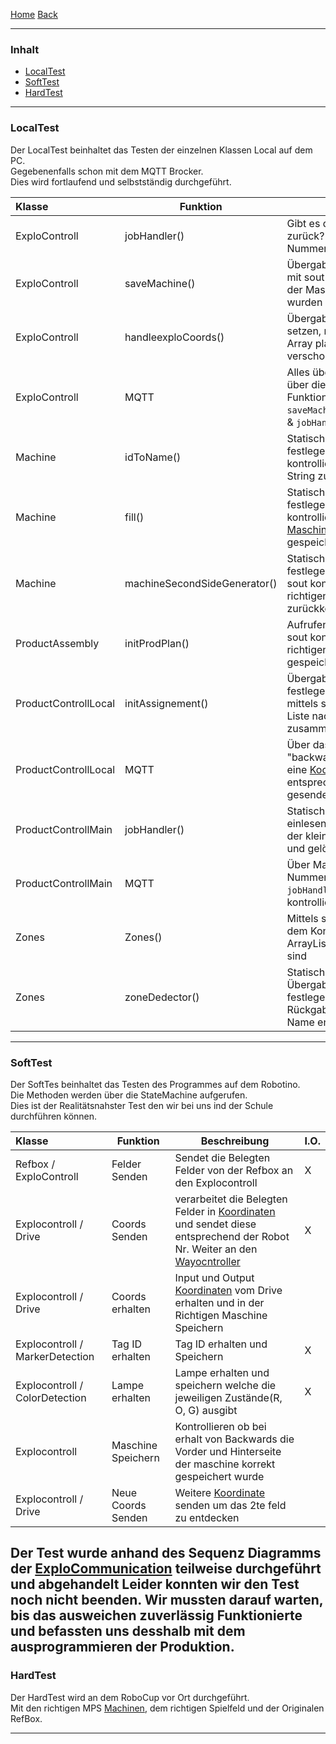 [Home](home) [Back](DokuSolidus)  

----------

### Inhalt ###
- <a href="#lt">LocalTest</a>
- <a href="#st">SoftTest</a>
- <a href="#ht">HardTest</a>

----------

### <a name="lt">LocalTest</a> ###

Der LocalTest beinhaltet das Testen der einzelnen Klassen Local auf dem PC.  
Gegebenenfalls schon mit dem MQTT Brocker.  
Dies wird fortlaufend und selbstständig durchgeführt. 

| Klasse| Funktion | Beschreibung| I.O.| 
| :------- | --- | --- | :---- |
| ExploControll|jobHandler()|Gibt es die Richtige Koordinate zurück? Ändern der Robi Nummer (1,2,3) |X |
| ExploControll|saveMachine()|Übergabewerte statisch setzen mit sout kontrollieren ob In & Out der Maschine richtig gespeichert wurden |X |
| ExploControll|handleexploCoords()| Übergabewert (Array) statisch setzen, mit sout testen ob jeder Array platz um eins nach hinten verschoben wurde|X |
| ExploControll|MQTT|Alles über MQTT senden und über die Run Methode  die Funktionen `saveMachine()`,`handleexploCoords` & `jobHandler()` aufrufen  |X |
|Machine|idToName() |Statischer Übergabewert festlegen(int), mit sout kontrollieren ob der richtige String zurückkommt |X|  
|Machine|fill() |Statischer Übergabewert festlegen([Maschine](Machine)), mit sout kontrollieren ob die richtigen [Maschinen](Machine) in der HMap gespeichert wurden |X|
|Machine|machineSecondSideGenerator() |Statischer Übergabewert festlegen(int & [Koordinaten](Coord)), mit sout kontrollieren ob die richtigen [Maschinen](Machine) zurückkommt |X|
| ProductAssembly| initProdPlan()|Aufrufen der Funktion, mittels sout kontrollieren ob an den richtigen plätze das richtige gespeichert wurde |X|
| ProductControllLocal|initAssignement()|Übergabewert(int) statisch festlegen(Produktenummer), mittels sout kontrollieren ob die Liste nach `initProdPlan` richtig zusammengestellt wurde|X|
| ProductControllLocal|MQTT|Über das Main mittels Befehl "backwards" muss jedesmal eine [Koordinate](Coord) der entsprechenden [Maschine](Machine) gesendet werden|X|  
| ProductControllMain| jobHandler()|Statische Liste von Jobs einlesen, bei jedem Aufruf wird der kleinste Job zurückgegeben und gelöscht|X|
| ProductControllMain| MQTT|Über Main dem Brocker Robi Nummer senden. Bei empfangen `jobHandler` aufrufen und mit sout kontrollieren |X|
| Zones|Zones()|Mittels sout kontrollieren, ob bei dem Konstruktoraufruf die ArrayListe richtig gefüllt worden sind |X|
| Zones|zoneDedector()|Statischer Übergabewert[Koordinate](Coord) festlegen, kontrollieren ob der Rückgabe wert dem Richtigen Name entspricht |X|

----------

### <a name="st">SoftTest</a> ###

Der SoftTes beinhaltet das Testen des Programmes auf dem Robotino.  
Die Methoden werden über die StateMachine aufgerufen.  
Dies ist der Realitätsnahster Test den wir bei uns ind der Schule durchführen können.  

| Klasse| Funktion | Beschreibung| I.O.| 
| :------- | --- | --- | :---- |
|Refbox / ExploControll|Felder Senden| Sendet die Belegten Felder von der Refbox an den Explocontroll|X |
|Explocontroll / Drive | Coords Senden | verarbeitet die Belegten Felder in [Koordinaten](Coord) und sendet diese entsprechend der Robot Nr. Weiter an den [Wayocntroller](WayController) |X |
|Explocontroll / Drive| Coords erhalten | Input und Output [Koordinaten](Coord) vom Drive erhalten und in der Richtigen Maschine Speichern| |
|Explocontroll / MarkerDetection| Tag ID erhalten | Tag ID erhalten und Speichern |X |
|Explocontroll / ColorDetection| Lampe erhalten | Lampe erhalten und speichern welche die jeweiligen Zustände(R, O, G) ausgibt |X |
|Explocontroll | Maschine Speichern |Kontrollieren ob bei erhalt von Backwards die Vorder und Hinterseite der maschine korrekt gespeichert wurde | |
|Explocontroll / Drive | Neue Coords Senden | Weitere [Koordinate](Coord) senden um das 2te feld zu entdecken | |

Der Test wurde anhand des Sequenz Diagramms der [ExploCommunication](ExploCommunication) teilweise durchgeführt und abgehandelt
Leider konnten wir den Test noch nicht beenden. Wir mussten darauf warten, bis das ausweichen zuverlässig Funktionierte und befassten uns desshalb mit 
dem ausprogrammieren der Produktion. 
----------

### <a name="ht">HardTest</a> ###

Der HardTest wird an dem RoboCup vor Ort durchgeführt.  
Mit den richtigen MPS [Machinen](Machine), dem richtigen Spielfeld und der Originalen RefBox.  

----------